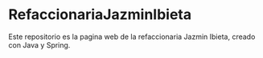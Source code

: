 # RefaccionariaJazminIbieta
Este repositorio es la pagina web de la refaccionaria Jazmin Ibieta, creado con Java y Spring.
